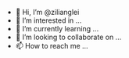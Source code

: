 - 👋 Hi, I’m @zilianglei
- 👀 I’m interested in ...
- 🌱 I’m currently learning ...
- 💞️ I’m looking to collaborate on ...
- 📫 How to reach me ...

<!---
zilianglei/zilianglei is a ✨ special ✨ repository because its `README.md` (this file) appears on your GitHub profile.
You can click the Preview link to take a look at your changes.
--->

